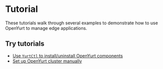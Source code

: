 # Tutorial

These tutorials walk through several examples to demonstrate how to use OpenYurt to manage edge applications.


## Try tutorials
- [Use `YurtCtl` to install/uninstall OpenYurt components](./yurtctl.md)
- [Set up OpenYurt cluster manually](./manually-setup.md)
